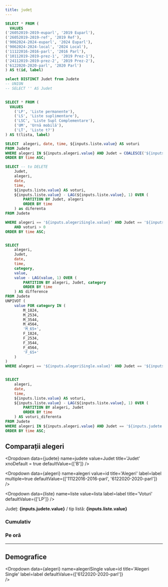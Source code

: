 ```yaml
---
title: județ
---
```


 

```sql alegeri
SELECT * FROM (
  VALUES 
('26052019-2019-euparl', '2019 Euparl'),
('26052019-2019-ref', '2019 Ref'),
('9062024-2024-euparl', '2024 Euparl'),
('9062024-2024-local', '2024 Local'),
('11122016-2016-parl', '2016 Parl'),
('10112019-2019-prez-1', '2019 Prez-1'),
('24112019-2019-prez-2', '2019 Prez-2'),
('6122020-2020-parl', '2020 Parl')
) AS t(id, label)
```

```sql judete
select DISTINCT Judet from Judete
-- UNION
-- SELECT '' AS Judet
 
``` 

```sql liste
SELECT * FROM (
  VALUES 
    ('LP', 'Liste permanente'),
    ('LS', 'Liste suplimentare'),
    ('LSC', 'Liste Supl Complementare'),
    ('UM', 'Urnă mobilă'),
    ('LT', 'Liste t?')
) AS t(lista, label)

``` 

```sql ziData
SELECT  alegeri, date, time, ${inputs.liste.value} AS voturi
FROM Judete
WHERE alegeri IN ${inputs.alegeri.value} AND Judet = COALESCE('${inputs.judete.value}', Judet)
ORDER BY time ASC;
```

```sql ziDataJud
SELECT -- to DELETE
    Judet,
    alegeri,
    date,
    time,
    ${inputs.liste.value} AS voturi,
    ${inputs.liste.value} - LAG(${inputs.liste.value}, 1) OVER (
        PARTITION BY Judet, alegeri 
        ORDER BY time
    ) as diferenta
FROM Judete

WHERE alegeri == '${inputs.alegeriSingle.value}' AND Judet == '${inputs.judete.value}'
    AND voturi > 0
ORDER BY time ASC;
```

```sql nationalDemographics

SELECT 
    alegeri,
    Judet,
    date,
    time,
    category,
    value,
    value - LAG(value, 1) OVER (
        PARTITION BY alegeri, Judet, category
        ORDER BY time
    ) AS difference
FROM Judete
UNPIVOT (
    value FOR category IN (
        M_1824,
        M_2534,
        M_3544,
        M_4564,
        'M_65+',
        F_1824,
        F_2534,
        F_3544,
        F_4564,
        'F_65+'
    )
)
WHERE alegeri == '${inputs.alegeriSingle.value}' AND Judet == '${inputs.judete.value}' AND value IS NOT NULL; -- Optional: Filter out rows with NULL values

```


```sql ziDataDiff

SELECT  
    alegeri, 
    date, 
    time, 
    ${inputs.liste.value} AS voturi,
    ${inputs.liste.value} - LAG(${inputs.liste.value}, 1) OVER (
        PARTITION BY alegeri, Judet 
        ORDER BY time
    ) AS voturi_diferenta
FROM Judete
WHERE alegeri IN ${inputs.alegeri.value} AND Judet == '${inputs.judete.value}' AND voturi IS NOT NULL
ORDER BY time ASC;

```

## Comparații alegeri

<Dropdown
    data={judete} 
    name=judete
    value=Judet
    title='Judet'
    xnoDefault = true
    defaultValue={['B']}
/>

<Dropdown
    data={alegeri} 
    name=alegeri
    value=id
    title='Alegeri'
    label=label
    multiple=true
    defaultValue={['11122016-2016-parl', '6122020-2020-parl']}	
/>

<Dropdown
    data={liste} 
    name=liste
    value=lista
    label=label
    title='Voturi'
    defaultValue={['LP']}
/>

<!-- Selected: <br/> {inputs.alegeri.value} <br/>  {inputs.judete.value} <br/>  {inputs.liste.value} -->
Județ: <b>{inputs.judete.value}</b> / tip listă: <b>{inputs.liste.value} </b>

### Cumulativ

<LineChart data={ziData} x="time" y="voturi" series="alegeri" title="Prezență vot în timp - agregat (cumulativ)" xLabel="Timp" yLabel="Voturi"  sort=True />

### Pe oră

<LineChart data={ziDataDiff} x="time" y="voturi_diferenta" series="alegeri" title="Voturi {inputs.liste.label}" xLabel="Timp" yLabel="Voturi"  sort=True     type=grouped />

----

## Demografice

<Dropdown
    data={alegeri} 
    name=alegeriSingle
    value=id
    title='Alegeri Single'
    label=label
    defaultValue={['6122020-2020-parl']}	
/>

<BarChart data={nationalDemographics} x="time" y="difference" series="category" title="Demografie" xLabel="Timp" yLabel="Voturi"  sort=True />



 <!-- <Heatmap 
      data={ziDataJud} 
      x=time 
      y="Judet" 
      value=diferenta   
      legend=true
      filter=true
      title="voturi / oră"            
  /> -->